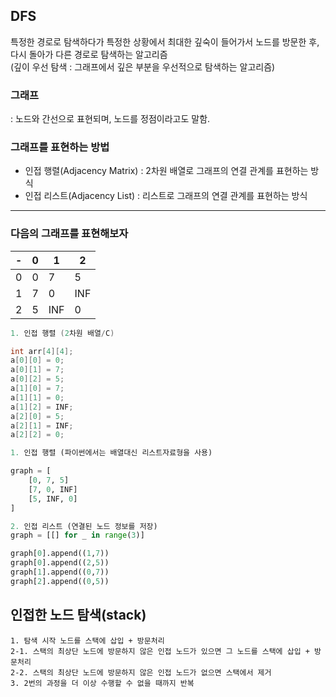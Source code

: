 ## DFS
특정한 경로로 탐색하다가 특정한 상황에서 최대한 깊숙이 들어가서 노드를 방문한 후, 다시 돌아가 다른 경로로 탐색하는 알고리즘  
(깊이 우선 탐색 : 그래프에서 깊은 부분을 우선적으로 탐색하는 알고리즘)  


### 그래프
: 노드와 간선으로 표현되며, 노드를 정점이라고도 말함.  


### 그래프를 표현하는 방법
 - 인접 행렬(Adjacency Matrix) : 2차원 배열로 그래프의 연결 관계를 표현하는 방식  
 - 인접 리스트(Adjacency List) : 리스트로 그래프의 연결 관계를 표현하는 방식  


---

### 다음의 그래프를 표현해보자
|-|0|1|2|
|--|--|--|--|
|0|0|7|5|
|1|7|0|INF|
|2|5|INF|0|


```C
1. 인접 행렬 (2차원 배열/C)

int arr[4][4];
a[0][0] = 0;
a[0][1] = 7;
a[0][2] = 5;
a[1][0] = 7;
a[1][1] = 0;
a[1][2] = INF;
a[2][0] = 5;
a[2][1] = INF;
a[2][2] = 0;
```

```python
1. 인접 행렬 (파이썬에서는 배열대신 리스트자료형을 사용)

graph = [
	[0, 7, 5]
	[7, 0, INF]
	[5, INF, 0]
]
```

```python
2. 인접 리스트 (연결된 노드 정보를 저장)
graph = [[] for _ in range(3)]

graph[0].append((1,7))
graph[0].append((2,5))
graph[1].append((0,7))
graph[2].append((0,5))
```

## 인접한 노드 탐색(stack)
```
1. 탐색 시작 노드를 스택에 삽입 + 방문처리
2-1. 스택의 최상단 노드에 방문하지 않은 인접 노드가 있으면 그 노드를 스택에 삽입 + 방문처리
2-2. 스택의 최상단 노드에 방문하지 않은 인접 노드가 없으면 스택에서 제거
3. 2번의 과정을 더 이상 수행할 수 없을 때까지 반복